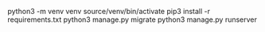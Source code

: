 python3 -m venv venv
source/venv/bin/activate
pip3 install -r requirements.txt
python3 manage.py migrate
python3 manage.py runserver
